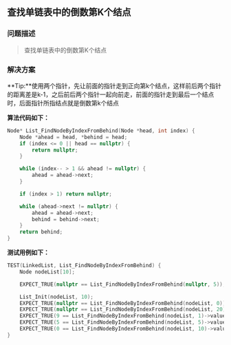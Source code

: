 ## 查找单链表中的倒数第K个结点
### 问题描述
> 查找单链表中的倒数第K个结点

### 解决方案
**Tip:**使用两个指针，先让前面的指针走到正向第k个结点，这样前后两个指针的距离差是k-1，之后前后两个指针一起向前走，前面的指针走到最后一个结点时，后面指针所指结点就是倒数第k个结点

**算法代码如下：**
```cpp
Node* List_FindNodeByIndexFromBehind(Node *head, int index) {
    Node *ahead = head, *behind = head;
    if (index <= 0 || head == nullptr) {
        return nullptr;
    }

    while (index-- > 1 && ahead != nullptr) {
        ahead = ahead->next;
    }

    if (index > 1) return nullptr;

    while (ahead->next != nullptr) {
        ahead = ahead->next;
        behind = behind->next;
    }
    return behind;
}
```

**测试用例如下：**
```cpp
TEST(LinkedList, List_FindNodeByIndexFromBehind) {
    Node nodeList[10];

    EXPECT_TRUE(nullptr == List_FindNodeByIndexFromBehind(nullptr, 5));

    List_Init(nodeList, 10);
    EXPECT_TRUE(nullptr == List_FindNodeByIndexFromBehind(nodeList, 0));
    EXPECT_TRUE(nullptr == List_FindNodeByIndexFromBehind(nodeList, 20));
    EXPECT_TRUE(9 == List_FindNodeByIndexFromBehind(nodeList, 1)->value);
    EXPECT_TRUE(5 == List_FindNodeByIndexFromBehind(nodeList, 5)->value);
    EXPECT_TRUE(0 == List_FindNodeByIndexFromBehind(nodeList, 10)->value);
}
```
